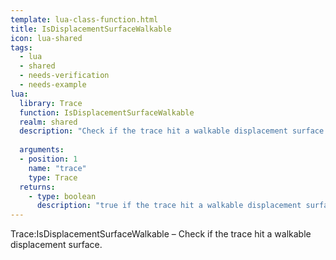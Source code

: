 ```yaml
---
template: lua-class-function.html
title: IsDisplacementSurfaceWalkable
icon: lua-shared
tags:
  - lua
  - shared
  - needs-verification
  - needs-example
lua:
  library: Trace
  function: IsDisplacementSurfaceWalkable
  realm: shared
  description: "Check if the trace hit a walkable displacement surface."
  
  arguments:
  - position: 1
    name: "trace"
    type: Trace
  returns:
    - type: boolean
      description: "true if the trace hit a walkable displacement surface, false otherwise."
---
```


<div class="lua__search__keywords">
Trace:IsDisplacementSurfaceWalkable &#x2013; Check if the trace hit a walkable displacement surface.
</div>
